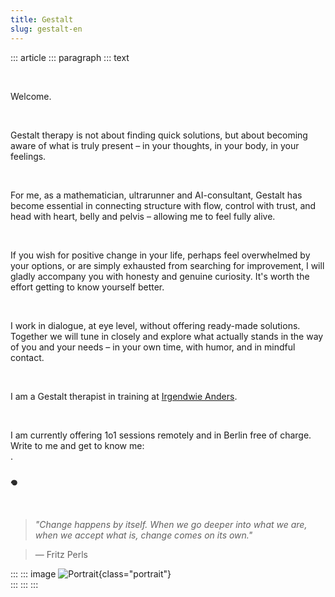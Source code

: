 ```yaml
---
title: Gestalt
slug: gestalt-en
---
```


::: article
::: paragraph
::: text

&nbsp;


Welcome.

&nbsp;


Gestalt therapy is not about finding quick solutions, but about becoming aware of what is truly present – in your thoughts, in your body, in your feelings.

&nbsp;
 

For me, as a mathematician, ultrarunner and AI-consultant, Gestalt has become essential in connecting structure with flow, control with trust, and head with heart, belly and pelvis – allowing me to feel fully alive.

&nbsp;

If you wish for positive change in your life, perhaps feel overwhelmed by your options, or are simply exhausted from searching for improvement, I will gladly accompany you with honesty and genuine curiosity. It's worth the effort getting to know yourself better.

&nbsp;
 

I work in dialogue, at eye level, without offering ready-made solutions. Together we will tune in closely and explore what actually stands in the way of you and your needs – in your own time, with humor, and in mindful contact.

&nbsp;
 

I am a Gestalt therapist in training at [Irgendwie Anders](https://irgendwie-anders.de/).

&nbsp;

I am currently offering 1o1 sessions remotely and in Berlin free of charge. Write to me and get to know me:  
<a href="mailto:" class="crypted-mail"
   data-name="$email_username$"
   data-domain="$email_domain$"
   data-tld="$email_tld$"
   onclick="window.location.href = 'mailto:' + this.dataset.name + '@' + this.dataset.domain + '.' + this.dataset.tld; return false;">
</a>.

### 𖦹

&nbsp;


> *"Change happens by itself. When we go deeper into what we are, when we accept what is, change comes on its own."*  

> — Fritz Perls


:::
::: image
![Portrait](../static/img/portrait_le.jpg){class="portrait"} \
:::
:::
:::

